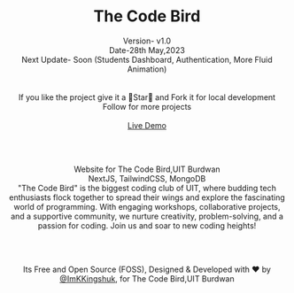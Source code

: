 <h1 align="center">The Code Bird</h1>
<p align="center">Version- v1.0 <br>Date-28th May,2023 <br>Next Update- Soon (Students Dashboard, Authentication, More Fluid Animation) <br><br><br>If you like the project give it a 🌟Star🌟 and Fork it for local development <br> Follow for more projects <br><br>
<a href="https://codebird.netlify.app">Live Demo</a></p>

<br>
<br>

<p align="center">Website for The Code Bird,UIT Burdwan <br> NextJS, TailwindCSS, MongoDB <br> "The Code Bird" is the biggest coding club of UIT, where budding tech enthusiasts flock together to spread their wings and explore the fascinating world of programming. With engaging workshops, collaborative projects, and a supportive community, we nurture creativity, problem-solving, and a passion for coding. Join us and soar to new coding heights!</p>

<br><br>

<p align="center">Its Free and Open Source (FOSS), Designed & Developed with ❤️ by <a href="https://github.com/ImKKingshuk">@ImKKingshuk</a>, for The Code Bird,UIT Burdwan</p>
